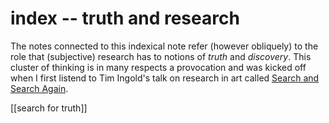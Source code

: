 # index -- truth and research

The notes connected to this indexical note refer (however obliquely) to the role that (subjective) research has to notions of _truth_ and _discovery_. This cluster of thinking is in many respects a provocation and was kicked off when I first listend to Tim Ingold's talk on research in art called [Search and Search Again](zotero://select/items/1_FLKQJ8WZ).

[[search for truth]]
